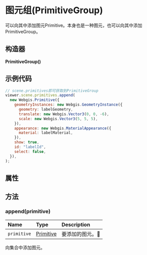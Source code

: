 # 图元组(PrimitiveGroup)

可以向其中添加图元Primitive。本身也是一种图元，也可以向其中添加PrimitiveGroup。

## 构造器

**PrimitiveGroup()**

## 示例代码

```js
// scene.primitives即可获取到PrimitiveGroup
viewer.scene.primitives.append(
  new Webgis.Primitive({
    geometryInstances: new Webgis.GeometryInstance({
      geometry: labelGeometry,
      translate: new Webgis.Vector3(0, 0, -6),
      scale: new Webgis.Vector3(5, 5, 5),   
    }),
    appearance: new Webgis.MaterialAppearance({
      material: labelMaterial,
    }),
    show: true, 
    id: "labelId",
    select: false,
  }),
);
```

## 属性



## 方法

### append(primitive) 

| Name        | Type                                   | Description                             |
| :---------- | :------------------------------------- | :-------------------------------------- |
| `primitive` | [Primitive](../primitive/Primitive.md) | 要添加的图元。:triangular_flag_on_post: |

向集合中添加图元。

